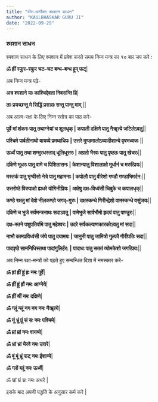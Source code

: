 ```yaml
---
title: "वीर-मार्गोक्त श्मशान साधन"
author: "KAULBHASKAR GURU JI"
date: "2022-09-29"
---
```

### **श्मशान साधन**

श्मशान साधन के लिए श्मशान में प्रवेश करते समय निम्न मन्त्र का १० बार जप करे :

**ॐ ह्रीं स्फुर–स्फुर चट–चट बन्ध–बन्ध हूम् फट्**|

अब निम्न मन्त्र पढ़े-

**अत्र श्मशाने याः काश्चिद्देवता निवसन्ति हि**|

**ताः प्रयच्छन्तु मे सिद्धिं प्रसन्नाः सन्तु पान्तु माम्** ||

अब आत्म-रक्षा के लिए निम्न स्तोत्र का पाठ करे-

**पूर्वे मां शंकरः पातु तथाग्नेयां च शूलधृक् | कपाली दक्षिणे पातु नैॠत्ये जटिलेऽवतु**||

**पश्चिमे पार्वतीनाथो वायव्ये प्रमथाधिपः | उत्तरे मुण्डमालोऽव्यादीशान्ये वृषभध्वजः** ||

**ऊर्ध्वं पातु तथा शम्भुरधस्ताद् धूलिधूसरः | अग्रतो भैरवः पातु पृष्ठतः पातु खेचरः**||

**दक्षिणे भूधरः पातु वामे च पिशितासनः | केशान्यातु विशालाक्षो मूर्धानं च मरुत्प्रियः**||

**मस्तकं पातु भृग्वीसो नेत्रे पातु महामनाः | कपोलौ पातु वीरेशो गण्डौ गण्डाभिमर्दन:**||

**उत्तरोष्ठे विरुपाक्षो ह्यधरे योगिनीप्रियः | अक्षेषु दक्ष–विध्वंसी चिबुके च कपालधृक्**||

**कण्ठे रक्षतु मां देवो नीलकण्ठो जगद्–गुरुः | दक्षस्कन्धे गिरीन्द्रेशो वामस्कन्धे वसुंजयः**||

**दक्षिणे च भुजे सर्वमन्त्रनाथः सदाऽवतु | वामेभुजे सार्वभौमो हृदयं पातु पाण्डुरः**||

**दक्ष–स्तने पशुपतिर्वामे पातु महेश्वरः | उदरे सर्वकल्याणकारकोऽवतु मां सदा**||

**नाभौ कामप्रविध्वंसी जंघे पातु दयामयः | जानुनी पातु जामित्रो गुल्फौ गौरीपतिः सदा**||

**पादपृष्ठे सामनिधिस्तथा पादांगुलिर्हर: | पादाधः पातु सततं व्योमकेशो जगत्प्रियः**||

अब निम्न रक्षा-मन्त्रों को पढ़ते हुए सम्बन्धित दिशा में नमस्कार करे-

**ॐ ह्रां ह्रीं ह्रूं ह्रः नमः पूर्वे**|

**ॐ ह्रीं ह्रूं ह्रौं नमः आग्नेये**|

**ॐ ह्रीं श्रीं नमः दक्षिणे**|

**ॐ ग्लूं न्लूं नग नग नमः नैॠत्ये**|

**ॐ यूं भ्रूं प्रूं सं सः नमः पश्चिमे**|

**ॐ म्रां म्रां नमः वायव्ये**|

**ॐ भ्रां भ्रां भैरवे नमः उत्तरे**|

**ॐ बूं बूं भ्रूं फट् नमः ईशान्ये**|

**ॐ ग्लों ब्लूं नमः ऊर्ध्वे**|

ॐ घ्रां घ्रं घ्रः नमः अधरे |

इसके बाद अपनी पद्धति के अनुसार कर्म करे |
